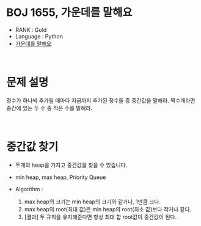 # BOJ 1655, 가운데를 말해요

- RANK : Gold
- Language : Python
- [가운데를 말해요](https://www.acmicpc.net/problem/1655)

<br/>

# 문제 설명

정수가 하나씩 추가될 때마다 지금까지 추가된 정수들 중 중간값을 말해라. 짝수개라면 중간에 있는 두 수 중 작은 수를 말해라.

<br/>

# 중간값 찾기

- 두개의 heap을 가지고 중간값을 찾을 수 있습니다.
- min heap, max heap, Priority Queue

- Algorithm :
  1.  max heap의 크기는 min heap의 크기와 같거나, 1만큼 크다.
  2.  max heap의 root(최대 값)은 min heap의 root(최소 값)보다 작거나 같다.
  3.  [결과] 두 규칙을 유지해준다면 항상 최대 합 root값이 중간값이 된다.
